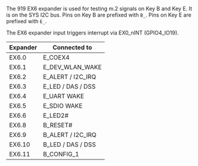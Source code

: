 
The 919 EX6 expander is used for testing m.2 signals on Key B and Key E.
It is on the SYS I2C bus.
Pins on Key B are prefixed with `B_`.
Pins on Key E are prefixed with `E_`.

The EX6 expander input triggers interrupt via EX0_nINT (GPIO4_IO19).

| Expander  | Connected to    |
|-----------|-----------------|
| EX6.0     | E_COEX4 |
| EX6.1     | E_DEV_WLAN_WAKE      |
| EX6.2     | E_ALERT / I2C_IRQ    |
| EX6.3     | E_LED / DAS / DSS  |
| EX6.4     | E_UART WAKE                |
| EX6.5     | E_SDIO WAKE                |
| EX6.6     | E_LED2#                |
| EX6.8     | B_RESET#      |
| EX6.9     | B_ALERT / I2C_IRQ    |
| EX6.10    | B_LED / DAS / DSS                |
| EX6.11    | B_CONFIG_1                |


